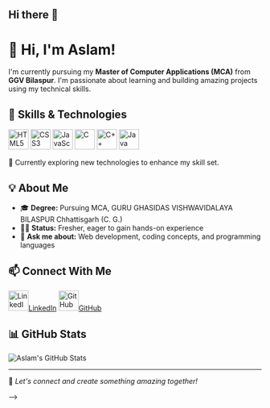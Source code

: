 ## Hi there 👋

# 👋 Hi, I'm Aslam!

I'm currently pursuing my **Master of Computer Applications (MCA)** from **GGV Bilaspur**. I'm passionate about learning and building amazing projects using my technical skills.

## 🚀 Skills & Technologies

<p align="left">
  <img src="https://cdn.jsdelivr.net/gh/devicons/devicon/icons/html5/html5-original.svg" alt="HTML5" width="40" height="40"/>
  <img src="https://cdn.jsdelivr.net/gh/devicons/devicon/icons/css3/css3-original.svg" alt="CSS3" width="40" height="40"/>
  <img src="https://cdn.jsdelivr.net/gh/devicons/devicon/icons/javascript/javascript-original.svg" alt="JavaScript" width="40" height="40"/>
  <img src="https://cdn.jsdelivr.net/gh/devicons/devicon/icons/c/c-original.svg" alt="C" width="40" height="40"/>
  <img src="https://cdn.jsdelivr.net/gh/devicons/devicon/icons/cplusplus/cplusplus-original.svg" alt="C++" width="40" height="40"/>
  <img src="https://cdn.jsdelivr.net/gh/devicons/devicon/icons/java/java-original.svg" alt="Java" width="40" height="40"/>
</p>

🌱 Currently exploring new technologies to enhance my skill set.

## 💡 About Me

- 🎓 **Degree:** Pursuing MCA, GURU GHASIDAS VISHWAVIDALAYA BILASPUR Chhattisgarh (C. G.)
- 🧑‍💻 **Status:** Fresher, eager to gain hands-on experience
- 💬 **Ask me about:** Web development, coding concepts, and programming languages

## 📫 Connect With Me

<p align="left">
  <a href= target="_blank"><img src="https://cdn.jsdelivr.net/gh/devicons/devicon/icons/linkedin/linkedin-original.svg" alt="LinkedIn" width="40" height="40"/>LinkedIn</a>
  <a href="https://github.com/aslamansari-codes" target="_blank"><img src="https://cdn.jsdelivr.net/gh/devicons/devicon/icons/github/github-original.svg" alt="GitHub" width="40" height="40"/>GitHub</a>
</p>

## 📊 GitHub Stats

![Aslam's GitHub Stats](https://github-readme-stats.vercel.app/api?username=Aslam&show_icons=true&theme=radical)

---

🌟 *Let's connect and create something amazing together!*


-->
